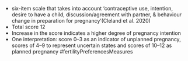 - six-item scale that takes into account ‘contraceptive use, intention, desire to have a child, discussion/agreement with partner, & behaviour change in preparation for pregnancy’(Cleland et al. 2020)
- Total score 12
- Increase in the score indicates a higher degree of pregnancy intention
- One interpretation: score 0–3 as an indicator of unplanned pregnancy, scores of 4–9 to represent uncertain states and scores of 10–12 as planned pregnancy
#fertilityPreferencesMeasures